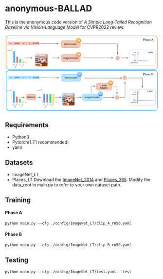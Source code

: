 # anonymous-BALLAD
This is the anonymous code version of *A Simple Long-Tailed Recognition Baseline via Vision-Language Model* for CVPR2022 review.

![image](https://github.com/abc1231111/anonymous-BALLAD/blob/main/figure.PNG)

## Requirements
* Python3
* Pytorch(1.7.1 recommended)
* yaml

## Datasets
* ImageNet_LT
* Places_LT
Download the [ImageNet_2014](http://image-net.org/index) and [Places_365](http://places2.csail.mit.edu/download.html).
Modify the data_root in main.py to refer to your own dataset path.

## Training

#### Phase A
```
python main.py --cfg ./config/ImageNet_LT/clip_A_rn50.yaml
```

#### Phase B
```
python main.py --cfg ./config/ImageNet_LT/clip_B_rn50.yaml
```

## Testing
```
python main.py --cfg ./config/ImageNet_LT/test.yaml --test
```

